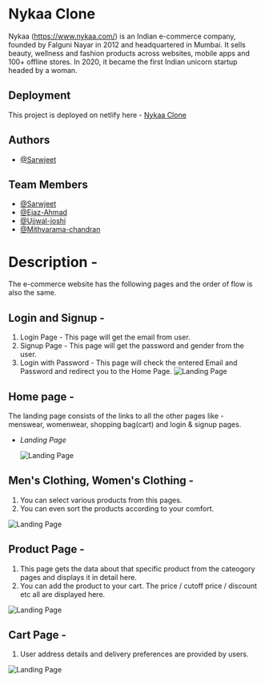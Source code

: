 # Nykaa Clone

Nykaa (https://www.nykaa.com/) is an Indian e-commerce company, founded by Falguni Nayar in 2012 and headquartered in Mumbai. It sells beauty, wellness and fashion products across websites, mobile apps and 100+ offline stores. In 2020, it became the first Indian unicorn startup headed by a woman.

## Deployment

This project is deployed on netlify here - [Nykaa Clone](https://sunny-torrone-a588cb.netlify.app/)

## Authors

- [@Sarwjeet](https://github.com/sarwjeet424)


## Team Members

- [@Sarwjeet](https://github.com/sarwjeet424)
- [@Ejaz-Ahmad](https://github.com/ejazahmad1995)
- [@Ujjwal-joshi](https://github.com/Ujjwal1110)
- [@Mithyarama-chandran](https://github.com/mithyaramachandran75)

# Description -

The e-commerce website has the following pages and the order of flow is also the same.

## Login and Signup -

1. Login Page - This page will get the email from user.
2. Signup Page - This page will get the password and gender from the user.
3. Login with Password - This page will check the entered Email and Password and redirect you to the Home Page.
  ![Landing Page](https://i.postimg.cc/ZqFXN4Fb/Screenshot-915.png)

## Home page -

The landing page consists of the links to all the other pages like - menswear, womenwear, shopping bag(cart) and login & signup pages.

- *Landing Page*

  ![Landing Page](https://i.postimg.cc/Y2nbsz3q/Screenshot-64.png)

## Men's Clothing, Women's Clothing - 

1. You can select various products from this pages.
2. You can even sort the products according to your comfort.

  ![Landing Page](https://i.postimg.cc/q74sRNL5/Screenshot-59.png)

## Product Page - 

1. This page gets the data about that specific product from the cateogory pages and displays it in detail here. 
2. You can add the product to your cart. The price / cutoff price / discount etc all are displayed here.


  ![Landing Page](https://i.postimg.cc/KY0M8J41/Screenshot-68.png)

## Cart Page - 

1. User address details and delivery preferences are provided by users.


  ![Landing Page](https://i.postimg.cc/L4wbxM28/Screenshot-69.png)
